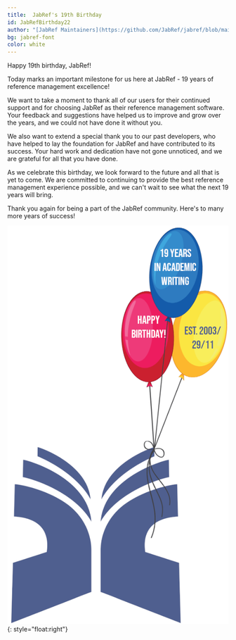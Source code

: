 ```yaml
---
title:  JabRef's 19th Birthday
id: JabRefBirthday22
author: "[JabRef Maintainers](https://github.com/JabRef/jabref/blob/main/MAINTAINERS)"
bg: jabref-font
color: white 
---
```


Happy 19th birthday, JabRef!

Today marks an important milestone for us here at JabRef - 19 years of reference management excellence!

We want to take a moment to thank all of our users for their continued support and for choosing JabRef as their reference management software. Your feedback and suggestions have helped us to improve and grow over the years, and we could not have done it without you.

We also want to extend a special thank you to our past developers, who have helped to lay the foundation for JabRef and have contributed to its success. Your hard work and dedication have not gone unnoticed, and we are grateful for all that you have done.

As we celebrate this birthday, we look forward to the future and all that is yet to come. We are committed to continuing to provide the best reference management experience possible, and we can't wait to see what the next 19 years will bring.

Thank you again for being a part of the JabRef community. Here's to many more years of success!

![The JabRef Logo with colored balloons](../img/jabref%2019%20years.png){: style="float:right"}
